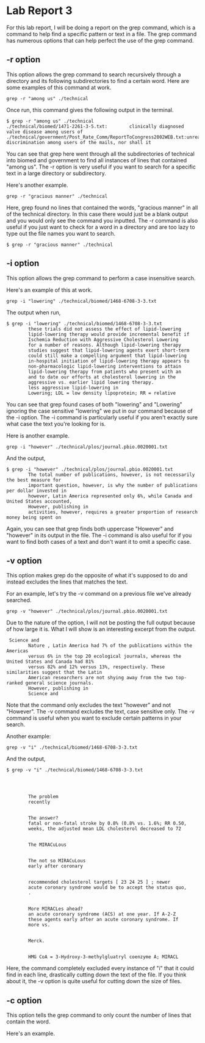 <h1> Lab Report 3 </h1>

For this lab report, I will be doing a report on the grep command, which is a command to help find a specific pattern or text in a file.
The grep command has numerous options that can help perfect the use of the grep command.

<h2> -r option </h2>

This option allows the grep command to search recursively through a directory and its following subdirectories to find a certain word.
Here are some examples of this command at work.

```
grep -r "among us" ./technical

```
Once run, this command gives the following output in the terminal.

```
$ grep -r "among us" ./technical
./technical/biomed/1471-2261-3-5.txt:        clinically diagnosed valve disease among users of
./technical/government/Post_Rate_Comm/ReportToCongress2002WEB.txt:unreasonable discrimination among users of the mails, nor shall it

```

You can see that grep here went through all the subdirectories of technical into biomed and government to find all instances of lines
that contained "among us". The -r option is very useful if you want to search for a specific text in a large directory or subdirectory.

Here's another example.

```
grep -r "gracious manner" ./technical

```
Here, grep found no lines that contained the words, "gracious manner" in all of the technical directory. In this case there would just be a blank output and you would only see
the command you inputted. The -r command is also useful if you just want to check for a word in a directory and are too lazy to type out the file names you want to search.

```
$ grep -r "gracious manner" ./technical

```

<h2> -i option </h2>

This option allows the grep command to perform a case insensitive search.

Here's an example of this at work.

```
grep -i "lowering" ./technical/biomed/1468-6708-3-3.txt

```

The output when run,

```
$ grep -i "lowering" ./technical/biomed/1468-6708-3-3.txt
        these trials did not assess the effect of lipid-lowering
        lipid-lowering therapy would provide incremental benefit if
        Ischemia Reduction with Aggressive Cholesterol Lowering
        for a number of reasons. Although lipid-lowering therapy
        studies suggest that lipid-lowering agents exert short-term
        could still make a compelling argument that lipid-lowering
        in-hospital initiation of lipid-lowering therapy appears to
        non-pharmacologic lipid-lowering interventions to attain
        lipid-lowering therapy from patients who present with an
        and to date our efforts at cholesterol lowering in the
        aggressive vs. earlier lipid lowering therapy.
        less aggressive lipid-lowering in
        Lowering; LDL = low density lipoprotein; RR = relative
```

You can see that grep found cases of both "lowering" and "Lowering" ignoring the case sensitive "lowering" we put in our command because of the -i option.
The -i command is particularly useful if you aren't exactly sure what case the text you're looking for is.

Here is another example.

```
grep -i "however" ./technical/plos/journal.pbio.0020001.txt

```

And the output,

```
$ grep -i "however" ./technical/plos/journal.pbio.0020001.txt
        The total number of publications, however, is not necessarily the best measure for
        important question, however, is why the number of publications per dollar invested in
        however, Latin America represented only 6%, while Canada and United States accounted,
        However, publishing in
        activities, however, requires a greater proportion of research money being spent on
```

Again, you can see that grep finds both uppercase "However" and "however" in its output in the file. The -i command is also useful
for if you want to find both cases of a text and don't want it to omit a specific case.

<h2> -v option </h2>

This option makes grep do the opposite of what it's supposed to do and instead excludes the lines that matches the text.

For an example, let's try the -v command on a previous file we've already searched.

```
grep -v "however" ./technical/plos/journal.pbio.0020001.txt

```

Due to the nature of the option, I will not be posting the full output because of how large it is. What I will show is an interesting excerpt from the output.

```
 Science and
        Nature , Latin America had 7% of the publications within the Americas
        versus 6% in the top 20 ecological journals, whereas the United States and Canada had 81%
        versus 82% and 12% versus 13%, respectively. These similarities suggest that the Latin
        American researchers are not shying away from the two top-ranked general science journals.
        However, publishing in
        Science and
```

Note that the command only excludes the text "however"  and not "However". The -v command excludes the text, case sensitive only. The -v command is useful when you want to exclude
certain patterns in your search.

Another example:

```
grep -v "i" ./technical/biomed/1468-6708-3-3.txt

```

And the output,

```
$ grep -v "i" ./technical/biomed/1468-6708-3-3.txt




        The problem
        recently


        The answer?
        fatal or non-fatal stroke by 0.8% (0.8% vs. 1.6%; RR 0.50,
        weeks, the adjusted mean LDL cholesterol decreased to 72


        The MIRACuLous


        The not so MIRACuLous
        early after coronary


        recommended cholesterol targets [ 23 24 25 ] ; newer
        acute coronary syndrome would be to accept the status quo,
        .


        More MIRACLes ahead?
        an acute coronary syndrome (ACS) at one year. If A-2-Z
        these agents early after an acute coronary syndrome. If
        more vs.


        Merck.


        HMG CoA = 3-Hydroxy-3-methylgluatryl coenzyme A; MIRACL

```

Here, the command completely excluded every instance of "i" that it could find in each line, drastically cutting down the text of the file. If you think about it, the -v option is quite useful for 
cutting down the size of files.

<h2> -c option </h2>

This option tells the grep command to only count the number of lines that contain the word.

Here's an example.
